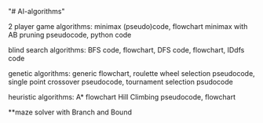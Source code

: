 "# AI-algorithms" 

2 player game algorithms:
  minimax (pseudo)code, flowchart
  minimax with AB pruning pseudocode, python code
  
 blind search algorithms:
  BFS code, flowchart,
  DFS code, flowchart,
  IDdfs code
  
 genetic algorithms:
  generic flowchart,
  roulette wheel selection pseudocode,
  single point crossover pseudocode,
  tournament selection psudocode
 
 heuristic algorithms:
  A* flowchart
  Hill Climbing pseudocode, flowchart
  
**maze solver with Branch and Bound
 

